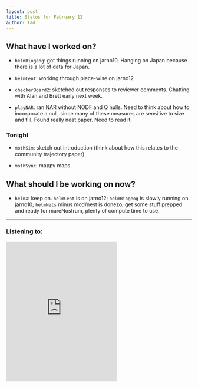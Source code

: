 ```yaml
---
layout: post 
title: Status for February 12 
author: Tad
---
```


## What have I worked on?

* `helmBiogeog`: got things running on jarno10. Hanging on Japan because there is a lot of data for Japan.

* `helmCent`: working through piece-wise on jarno12

* `checkerBoard2`: sketched out responses to reviewer comments. Chatting with Alan and Brett early next week.

* `playNAR`: ran NAR without NODF and Q nulls. Need to think about how to incorporate a null, since many of these measures are sensitive to size and fill. Found really neat paper. Need to read it. 







### Tonight

* `mothSim`: sketch out introduction (think about how this relates to the community trajectory paper)

* `mothSync`: mappy maps.





## What should I be working on now?

* `helmX`: keep on. `helmCent` is on jarno12; `helmBiogeog` is slowly running on jarno10; `helmNets` minus mod/nest is donezo; get some stuff prepped and ready for mareNostrum, plenty of compute time to use. 









--- 

### Listening to:

<iframe src="https://open.spotify.com/embed/track/0gTo0Gj5ZEV19eKb3LLufd" width="300" height="380" frameborder="0" allowtransparency="true" allow="encrypted-media"></iframe>

<i class='fa fa-code' style='color:pink'></i>
